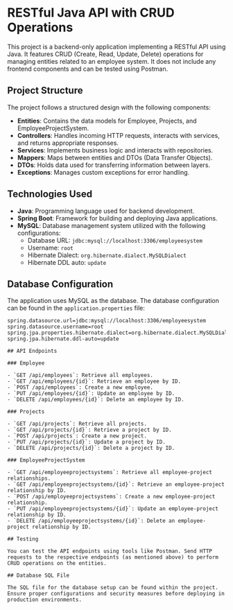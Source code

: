 # RESTful Java API with CRUD Operations

This project is a backend-only application implementing a RESTful API using Java. It features CRUD (Create, Read, Update, Delete) operations for managing entities related to an employee system. It does not include any frontend components and can be tested using Postman.

## Project Structure

The project follows a structured design with the following components:

- **Entities**: Contains the data models for Employee, Projects, and EmployeeProjectSystem.
- **Controllers**: Handles incoming HTTP requests, interacts with services, and returns appropriate responses.
- **Services**: Implements business logic and interacts with repositories.
- **Mappers**: Maps between entities and DTOs (Data Transfer Objects).
- **DTOs**: Holds data used for transferring information between layers.
- **Exceptions**: Manages custom exceptions for error handling.

## Technologies Used

- **Java**: Programming language used for backend development.
- **Spring Boot**: Framework for building and deploying Java applications.
- **MySQL**: Database management system utilized with the following configurations:
  - Database URL: `jdbc:mysql://localhost:3306/employeesystem`
  - Username: `root`
  - Hibernate Dialect: `org.hibernate.dialect.MySQLDialect`
  - Hibernate DDL auto: `update`

## Database Configuration

The application uses MySQL as the database. The database configuration can be found in the `application.properties` file:

```properties
spring.datasource.url=jdbc:mysql://localhost:3306/employeesystem
spring.datasource.username=root
spring.jpa.properties.hibernate.dialect=org.hibernate.dialect.MySQLDialect
spring.jpa.hibernate.ddl-auto=update

## API Endpoints

### Employee

- `GET /api/employees`: Retrieve all employees.
- `GET /api/employees/{id}`: Retrieve an employee by ID.
- `POST /api/employees`: Create a new employee.
- `PUT /api/employees/{id}`: Update an employee by ID.
- `DELETE /api/employees/{id}`: Delete an employee by ID.

### Projects

- `GET /api/projects`: Retrieve all projects.
- `GET /api/projects/{id}`: Retrieve a project by ID.
- `POST /api/projects`: Create a new project.
- `PUT /api/projects/{id}`: Update a project by ID.
- `DELETE /api/projects/{id}`: Delete a project by ID.

### EmployeeProjectSystem

- `GET /api/employeeprojectsystems`: Retrieve all employee-project relationships.
- `GET /api/employeeprojectsystems/{id}`: Retrieve an employee-project relationship by ID.
- `POST /api/employeeprojectsystems`: Create a new employee-project relationship.
- `PUT /api/employeeprojectsystems/{id}`: Update an employee-project relationship by ID.
- `DELETE /api/employeeprojectsystems/{id}`: Delete an employee-project relationship by ID.

## Testing

You can test the API endpoints using tools like Postman. Send HTTP requests to the respective endpoints (as mentioned above) to perform CRUD operations on the entities.

## Database SQL File

The SQL file for the database setup can be found within the project. Ensure proper configurations and security measures before deploying in production environments.





